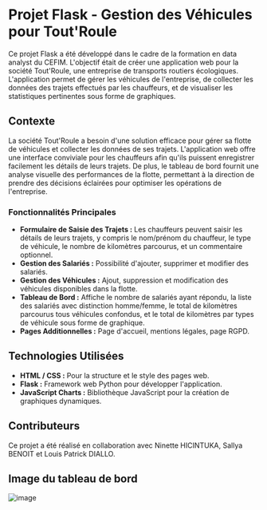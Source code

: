 # Projet Flask - Gestion des Véhicules pour Tout'Roule

Ce projet Flask a été développé dans le cadre de la formation en data analyst du CEFIM. L'objectif était de créer une application web pour la société Tout'Roule, une entreprise de transports routiers écologiques. L'application permet de gérer les véhicules de l'entreprise, de collecter les données des trajets effectués par les chauffeurs, et de visualiser les statistiques pertinentes sous forme de graphiques.

## Contexte

La société Tout'Roule a besoin d'une solution efficace pour gérer sa flotte de véhicules et collecter les données de ses trajets. L'application web offre une interface conviviale pour les chauffeurs afin qu'ils puissent enregistrer facilement les détails de leurs trajets. De plus, le tableau de bord fournit une analyse visuelle des performances de la flotte, permettant à la direction de prendre des décisions éclairées pour optimiser les opérations de l'entreprise.

### Fonctionnalités Principales

- **Formulaire de Saisie des Trajets :** Les chauffeurs peuvent saisir les détails de leurs trajets, y compris le nom/prénom du chauffeur, le type de véhicule, le nombre de kilomètres parcourus, et un commentaire optionnel.
- **Gestion des Salariés :** Possibilité d'ajouter, supprimer et modifier des salariés.
- **Gestion des Véhicules :** Ajout, suppression et modification des véhicules disponibles dans la flotte.
- **Tableau de Bord :** Affiche le nombre de salariés ayant répondu, la liste des salariés avec distinction homme/femme, le total de kilomètres parcourus tous véhicules confondus, et le total de kilomètres par types de véhicule sous forme de graphique.
- **Pages Additionnelles :** Page d'accueil, mentions légales, page RGPD.

## Technologies Utilisées

- **HTML / CSS :** Pour la structure et le style des pages web.
- **Flask :** Framework web Python pour développer l'application.
- **JavaScript Charts :** Bibliothèque JavaScript pour la création de graphiques dynamiques.

## Contributeurs

Ce projet a été réalisé en collaboration avec Ninette HICINTUKA, Sallya BENOIT et Louis Patrick DIALLO.

## Image du tableau de bord
![image](https://github.com/MelodyDuplaix/projet_flask/assets/131142776/3edfab08-ea2c-4e5a-9486-07eba60d716f)


